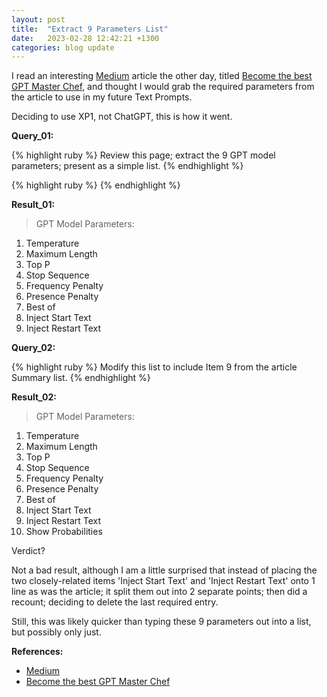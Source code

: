 ```yaml
---
layout: post
title:  "Extract 9 Parameters List"
date:   2023-02-28 12:42:21 +1300
categories: blog update
---
```

I read an interesting [Medium] article the other day, titled [Become the best GPT Master Chef], and thought I would grab the required parameters from the article to use in my future Text Prompts.

Deciding to use XP1, not ChatGPT, this is how it went.

**Query_01:**

{% highlight ruby %}
Review this page; extract the 9 GPT model parameters; present as a simple list.
{% endhighlight %}

{% highlight ruby %}
{% endhighlight %}

**Result_01:**

> GPT Model Parameters:
1. Temperature
2. Maximum Length
3. Top P
4. Stop Sequence
5. Frequency Penalty
6. Presence Penalty
7. Best of
8. Inject Start Text
9. Inject Restart Text

**Query_02:**

{% highlight ruby %}
Modify this list to include Item 9 from the article Summary list.
{% endhighlight %}

**Result_02:**

> GPT Model Parameters:
1. Temperature
2. Maximum Length
3. Top P
4. Stop Sequence
5. Frequency Penalty
6. Presence Penalty
7. Best of
8. Inject Start Text
9. Inject Restart Text
10. Show Probabilities

Verdict?

Not a bad result, although I am a little surprised that instead of placing the two closely-related items 'Inject Start Text' and 'Inject Restart Text' onto 1 line as was the article; it split them out into 2 separate points; then did a recount; deciding to delete the last required entry.

Still, this was likely quicker than typing these 9 parameters out into a list, but possibly only just.

**References:**

  - [Medium]
  - [Become the best GPT Master Chef]

[Medium]: https://medium.com/
[Become the best GPT Master Chef]: https://medium.com/thelatestai/become-the-best-gpt-master-chef-707f0c9d7c39


